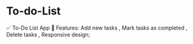 # To-do-List

✅ To-Do List App 🔧
Features:
Add new tasks ,
Mark tasks as completed ,
Delete tasks ,
Responsive design;
